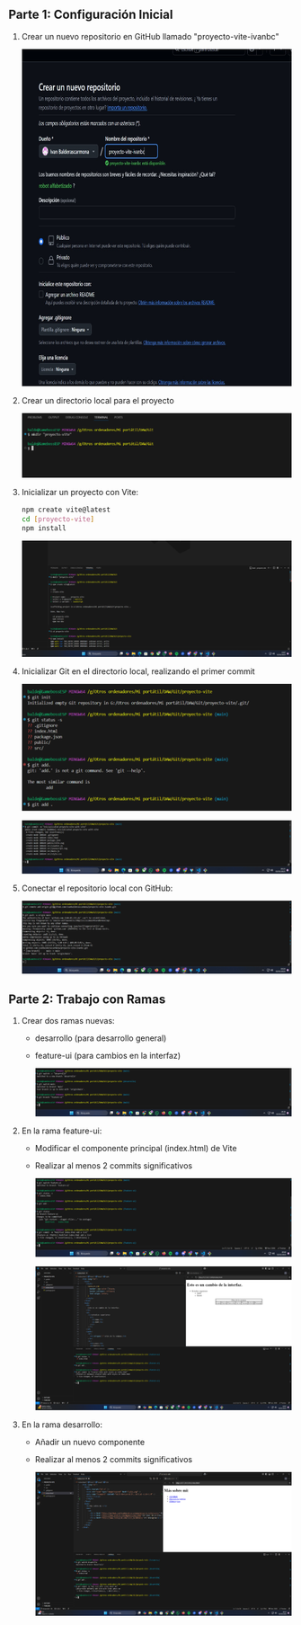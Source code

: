 ## Parte 1: Configuración Inicial

1.  Crear un nuevo repositorio en GitHub llamado "proyecto-vite-ivanbc"

    <img src="./images/foto0.jpg" width="700" height="600">

2.  Crear un directorio local para el proyecto

    ![Foto1](./images/foto1.png)

3.  Inicializar un proyecto con Vite:

    ```bash
    npm create vite@latest 
    cd [proyecto-vite] 
    npm install 
    ```

    ![Foto2](./images/foto2.png)

4.  Inicializar Git en el directorio local, realizando el primer commit

    ![Foto3](./images/foto3.png)

    ![Foto4](./images/foto4.png)

5.  Conectar el repositorio local con GitHub:

    ![Foto5](./images/foto5.png)

## Parte 2: Trabajo con Ramas 

1.  Crear dos ramas nuevas:
    *   desarrollo (para desarrollo general)

    *   feature-ui (para cambios en la interfaz)

          ![Foto6](./images/foto6.png)

2.  En la rama feature-ui:
    *   Modificar el componente principal (index.html) de Vite

    *   Realizar al menos 2 commits significativos

        ![Foto7](./images/foto7.png)

        ![Foto8](./images/foto8.png)
    
3.  En la rama desarrollo:
    *   Añadir un nuevo componente
        
    *   Realizar al menos 2 commits significativos
        
        ![Foto9](./images/foto9.png)

